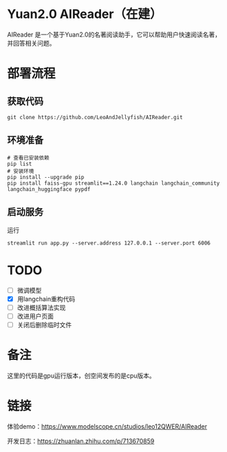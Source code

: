 # Yuan2.0 AIReader（在建）
AIReader 是一个基于Yuan2.0的名著阅读助手，它可以帮助用户快速阅读名著，并回答相关问题。

# 部署流程

## 获取代码
```Shell
git clone https://github.com/LeoAndJellyfish/AIReader.git
```

## 环境准备
```Shell
# 查看已安装依赖
pip list
# 安装环境
pip install --upgrade pip
pip install faiss-gpu streamlit==1.24.0 langchain langchain_community langchain_huggingface pypdf
```

## 启动服务
运行
```Shell
streamlit run app.py --server.address 127.0.0.1 --server.port 6006
```

# TODO
- [ ] 微调模型
- [x] 用langchain重构代码
- [ ] 改进概括算法实现
- [ ] 改进用户页面
- [ ] 关闭后删除临时文件

# 备注
这里的代码是gpu运行版本，创空间发布的是cpu版本。

# 链接
体验demo：https://www.modelscope.cn/studios/leo12QWER/AIReader

开发日志：https://zhuanlan.zhihu.com/p/713670859
